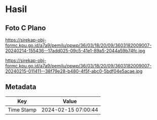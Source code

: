 # Hasil

## Foto C Plano

https://sirekap-obj-formc.kpu.go.id/a7a9/pemilu/ppwp/36/03/18/20/09/3603182009007-20240214-155436--17add025-09c5-41e1-89a5-2044a59b74fc.jpg

https://sirekap-obj-formc.kpu.go.id/a7a9/pemilu/ppwp/36/03/18/20/09/3603182009007-20240215-011411--38f79e28-b480-4f5f-abc0-5bdf04e5acae.jpg


## Metadata

| Key        | Value               |
| ---------- | ------------------- |
| Time Stamp | 2024-02-15 07:00:44 |



